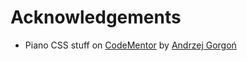 


# Acknowledgements

- Piano CSS stuff on [CodeMentor](https://www.codementor.io/@andrzejgorgonag/let-s-write-a-piano-chord-visualization-application-a-vanilla-js-beginner-friendly-tutorial-part-i-1tk43t2rqh)
  by [Andrzej Gorgoń](https://www.codementor.io/@andrzejgorgonag)
  
